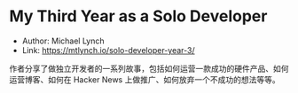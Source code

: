 # My Third Year as a Solo Developer

* Author: Michael Lynch
* Link: https://mtlynch.io/solo-developer-year-3/

作者分享了做独立开发者的一系列故事，包括如何运营一款成功的硬件产品、如何运营博客、如何在 Hacker News 上做推广、如何放弃一个不成功的想法等等。
